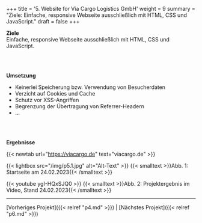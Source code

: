 +++
title = '5. Website for Via Cargo Logistics GmbH'
weight = 9
summary = "Ziele: Einfache, responsive Webseite ausschließlich mit HTML, CSS und JavaScript."
draft = false
+++

**Ziele**  
Einfache, responsive Webseite ausschließlich mit HTML, CSS und JavaScript. 

</br></br>  

**Umsetzung**   
- Keinerlei Speicherung bzw. Verwendung von Besucherdaten
- Verzicht auf Cookies und Cache
- Schutz vor XSS-Angriffen
- Begrenzung der Übertragung von Referrer-Headern
- …  

</br></br>  

**Ergebnisse**  

{{< newtab url="https://viacargo.de" text="viacargo.de" >}}

{{< lightbox src="/img/p5.1.jpg" alt="Alt-Text" >}}
{{< smalltext >}}Abb. 1: Startseite am 24.02.2023{{< /smalltext >}}


{{< youtube ygI-HQxSJQ0 >}}
{{< smalltext >}}Abb. 2: Projektergebnis im Video, Stand 24.02.2023{{< /smalltext >}}


---

[Vorheriges Projekt]({{< relref "p4.md" >}}) | [Nächstes Projekt]({{< relref "p6.md" >}})